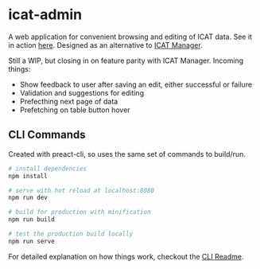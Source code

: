 # icat-admin

A web application for convenient browsing and editing of ICAT data. See it in action [here](https://vigorous-lamarr-7b3487.netlify.app). Designed as an alternative to [ICAT Manager](https://github.com/icatproject/manager.icat-manager).

Still a WIP, but closing in on feature parity with ICAT Manager. Incoming things:

 - Show feedback to user after saving an edit, either successful or failure
 - Validation and suggestions for editing
 - Prefecthing next page of data
 - Prefetching on table button hover

## CLI Commands

Created with preact-cli, so uses the same set of commands to build/run.

``` bash
# install dependencies
npm install

# serve with hot reload at localhost:8080
npm run dev

# build for production with minification
npm run build

# test the production build locally
npm run serve
```

For detailed explanation on how things work, checkout the [CLI Readme](https://github.com/developit/preact-cli/blob/master/README.md).
